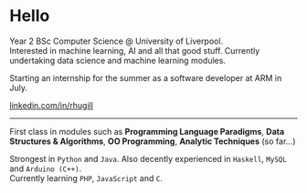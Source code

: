 # Hello

Year 2 BSc Computer Science @ University of Liverpool.  
Interested in machine learning, AI and all that good stuff. Currently undertaking data science and machine learning modules.

Starting an internship for the summer as a software developer at ARM in July.

[linkedin.com/in/rhugill](https://linkedin.com/in/rhugill)

---

First class in modules such as **Programming Language Paradigms**, **Data Structures & Algorithms**, **OO Programming**, **Analytic Techniques** (so far...)

Strongest in `Python` and `Java`. Also decently experienced in `Haskell`, `MySQL` and `Arduino (C++)`.  
Currently learning `PHP`, `JavaScript` and `C`.





 

